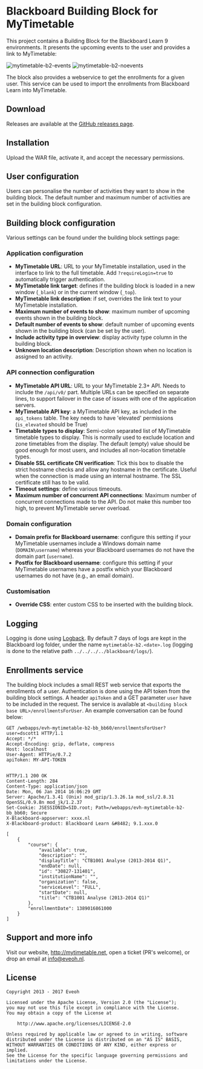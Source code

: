 # Blackboard Building Block for MyTimetable

This project contains a Building Block for the Blackboard Learn 9 environments.
It presents the upcoming events to the user and provides a link to MyTimetable:

![mytimetable-b2-events](https://cloud.githubusercontent.com/assets/1352315/13292198/12ffa27c-db1b-11e5-9fa9-10cce83c3c3c.png)
![mytimetable-b2-noevents](https://cloud.githubusercontent.com/assets/1352315/13292197/12f19b6e-db1b-11e5-8fef-85a4588af568.png)

The block also provides a webservice to get the enrollments for a given user.
This service can be used to import the enrollments from Blackboard Learn into MyTimetable.

## Download

Releases are available at the [GitHub releases page](https://github.com/eveoh/blackboard-mytimetable/releases). 

## Installation

Upload the WAR file, activate it, and accept the necessary permissions.

## User configuration

Users can personalise the number of activities they want to show in the building block.
The default number and maximum number of activities are set in the building block configuration.

## Building block configuration

Various settings can be found under the building block settings page:

### Application configuration

* __MyTimetable URL__: URL to your MyTimetable installation, used in the interface to link to the full timetable. Add `?requireLogin=true` to automatically trigger authentication.
* __MyTimetable link target__: defines if the building block is loaded in a new window (`_blank`) or in the current window (`_top`).
* __MyTimetable link description__: if set, overrides the link text to your MyTimetable installation.
* __Maximum number of events to show__: maximum number of upcoming events shown in the building block.
* __Default number of events to show__: default number of upcoming events shown in the building block (can be set by the user).
* __Include activity type in overview__: display activity type column in the building block.
* __Unknown location description__: Description shown when no location is assigned to an activity.

### API connection configuration

* __MyTimetable API URL__: URL to your MyTimetable 2.3+ API. Needs to include the `/api/v0/` part. Multiple URLs can be specified on separate lines, to support failover in the case of issues with one of the application servers.
* __MyTimetable API key__: a MyTimetable API key, as included in the `api_tokens` table. The key needs to have 'elevated' permissions (`is_elevated` should be True)
* __Timetable types to display__: Semi-colon separated list of MyTimetable timetable types to display. This is normally used to exclude location and zone timetables from the display. The default (empty) value should be good enough for most users, and includes all non-location timetable types.
* __Disable SSL certificate CN verification__: Tick this box to disable the strict hostname checks and allow any hostname in the certificate. Useful when the connection is made using an internal hostname. The SSL certificate still has to be valid.
* __Timeout settings__: define various timeouts.
* __Maximum number of concurrent API connections__: Maximum number of concurrent connections made to the API. Do not make this number too high, to prevent MyTimetable server overload.

### Domain configuration

* __Domain prefix for Blackboard username__: configure this setting if your MyTimetable usernames include a Windows domain name (`DOMAIN\username`) whereas your Blackboard usernames do not have the domain part (`username`).
* __Postfix for Blackboard username__: configure this setting if your MyTimetable usernames have a postfix which your Blackboard usernames do not have (e.g., an email domain).

### Customisation

* __Override CSS__: enter custom CSS to be inserted with the building block.

## Logging

Logging is done using [Logback](logback.qos.ch). 
By default 7 days of logs are kept in the Blackboard log folder, under the name `mytimetable-b2.<date>.log` (logging is done to the relative path `../../../../blackboard/logs/`).

## Enrollments service

The building block includes a small REST web service that exports the enrollments of a user. 
Authentication is done using the API token from the building block settings. 
A header `apiToken` and a GET parameter `user` have to be included in the request. 
The service is available at `<building block base URL>/enrollmentsForUser`. 
An example conversation can be found below:

```
GET /webapps/evh-mytimetable-b2-bb_bb60/enrollmentsForUser?user=dscott1 HTTP/1.1
Accept: */*
Accept-Encoding: gzip, deflate, compress
Host: localhost
User-Agent: HTTPie/0.7.2
apiToken: MY-API-TOKEN


HTTP/1.1 200 OK
Content-Length: 284
Content-Type: application/json
Date: Mon, 06 Jan 2014 16:06:29 GMT
Server: Apache/1.3.41 (Unix) mod_gzip/1.3.26.1a mod_ssl/2.8.31 OpenSSL/0.9.8n mod_jk/1.2.37
Set-Cookie: JSESSIONID=SID.root; Path=/webapps/evh-mytimetable-b2-bb_bb60; Secure
X-Blackboard-appserver: xxxx.nl
X-Blackboard-product: Blackboard Learn &#8482; 9.1.xxx.0

[
    {
        "course": {
            "available": true,
            "description": "",
            "displayTitle": "CTB1001 Analyse (2013-2014 Q1)",
            "endDate": null,
            "id": "30827-131401",
            "institutionName": "",
            "organization": false,
            "serviceLevel": "FULL",
            "startDate": null,
            "title": "CTB1001 Analyse (2013-2014 Q1)"
        },
        "enrollmentDate": 1389016861000
    }
]
```

## Support and more info

Visit our website, http://mytimetable.net, open a ticket (PR's welcome), or drop an email at info@eveoh.nl.

## License

    Copyright 2013 - 2017 Eveoh

    Licensed under the Apache License, Version 2.0 (the "License");
    you may not use this file except in compliance with the License.
    You may obtain a copy of the License at

        http://www.apache.org/licenses/LICENSE-2.0

    Unless required by applicable law or agreed to in writing, software
    distributed under the License is distributed on an "AS IS" BASIS,
    WITHOUT WARRANTIES OR CONDITIONS OF ANY KIND, either express or implied.
    See the License for the specific language governing permissions and
    limitations under the License.
